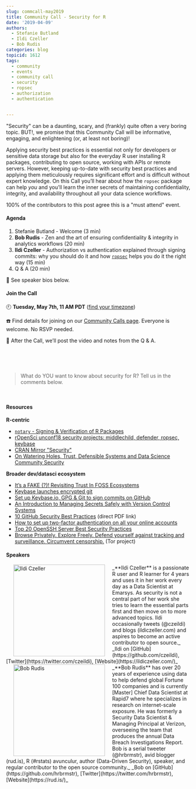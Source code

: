 ```yaml
---
slug: commcall-may2019
title: Community Call - Security for R
date: '2019-04-09'
authors:
  - Stefanie Butland
  - Ildi Czeller
  - Bob Rudis
categories: blog
topicid: 1612
tags:
  - community
  - events
  - community call
  - security
  - ropsec
  - authorization
  - authentication


---
```

"Security" can be a daunting, scary, and (frankly) quite often a very boring topic. BUT!, we promise that this Community Call will be informative, engaging, and enlightening (or, at least not boring)!

Applying security best practices is essential not only for developers or sensitive data storage but also for the everyday R user installing R packages, contributing to open source, working with APIs or remote servers. However, keeping up-to-date with security best practices and applying them meticulously requires significant effort and is difficult without expert knowledge. On this Call you’ll hear about how the `ropsec` package can help _you_ and you'll learn the inner secrets of maintaining confidentiality, integrity, and availability throughout all your data science workflows.

100% of the contributors to this post agree this is a "must attend" event.


#### Agenda

1. Stefanie Butland - Welcome (3 min)
1. **Bob Rudis** - Zen and the art of ensuring confidentiality & integrity in analytics workflows (20 min)
1. **Ildi Czeller** - Authorization vs authentication explained through signing commits: why you should do it and how [`ropsec`](https://github.com/ropenscilabs/ropsec) helps you do it the right way (15 min)
1. Q & A (20 min)

🎤 See speaker bios below.  

#### Join the Call

🕘 **Tuesday, May 7th, 11 AM PDT** ([find your timezone](https://www.timeanddate.com/worldclock/fixedtime.html?iso=20190507T11&p1=791&ah=1&msg=security-for-r))

☎️ Find details for joining on our [Community Calls page](https://ropensci.org/commcalls). Everyone is welcome. No RSVP needed.

🎥 After the Call, we’ll post the video and notes from the Q & A.

<br/>
<br/>
<br/>

> What do YOU want to know about security for R? Tell us in the comments below.

<br/>

#### Resources
**R-centric**

- [`notary` - Signing & Verification of R Packages](https://ropensci.org/blog/2017/07/25/notary/)
- [rOpenSci unconf18 security projects: middlechild, defender, ropsec, keybase](https://ropensci.org/blog/2018/06/06/unconf18_recap_2/)
- [CRAN Mirror "Security"](https://rud.is/b/2019/03/03/cran-mirror-security/)
- [On Watering Holes, Trust, Defensible Systems and Data Science Community Security](https://rud.is/b/2017/02/23/on-watering-holes-trust-defensible-systems-and-data-science-community-security/)

**Broader dev/datasci ecosystem**

- [It’s a FAKE (?)! Revisiting Trust In FOSS Ecosystems](https://rud.is/b/2017/09/15/its-a-fake-%F0%9F%93%A6-revisiting-trust-in-foss-ecosystems/)
- [Keybase launches encrypted git](https://keybase.io/blog/encrypted-git-for-everyone)
- [Set up Keybase.io, GPG & Git to sign commits on GitHub](https://github.com/pstadler/keybase-gpg-github)
- [An Introduction to Managing Secrets Safely with Version Control Systems](https://www.digitalocean.com/community/tutorials/an-introduction-to-managing-secrets-safely-with-version-control-systems)
- [10 GitHub Security Best Practices](https://res.cloudinary.com/snyk/image/upload/v1535626770/blog/10_GitHub_Security_Best_Practices_cheat_sheet.pdf) (direct PDF link)
- [How to set up two-factor authentication on all your online accounts](https://www.theverge.com/2017/6/17/15772142/how-to-set-up-two-factor-authentication)
- [Top 20 OpenSSH Server Best Security Practices](https://www.cyberciti.biz/tips/linux-unix-bsd-openssh-server-best-practices.html)
- [Browse Privately. Explore Freely. Defend yourself against tracking and surveillance. Circumvent censorship.](https://www.torproject.org/) (Tor project)

#### Speakers

<img src="/img/blog-images/2019-04-09-commcall-may2019/ildi-czeller.jpg" alt="Ildi Czeller" style="margin: 0px 20px; width: 250px;" align="left">
_**Ildi Czeller** is a passionate R user and R learner for 4 years and uses it in her work every day as a Data Scientist at Emarsys. As security is not a central part of her work she tries to learn the essential parts first and then move on to more advanced topics. Ildi occasionally tweets (@czeildi) and blogs (ildiczeller.com) and aspires to become an active contributor to open source._  
_Ildi on [GitHub](https://github.com/czeildi), [Twitter](https://twitter.com/czeildi), [Website](https://ildiczeller.com/)_  

<img src="/img/blog-images/2019-04-09-commcall-may2019/bob-rudis.png" alt="Bob Rudis" style="margin: 0px 20px; width: 250px;" align="left">
_**Bob Rudis** has over 20 years of experience using data to help defend global Fortune 100 companies and is currently [Master] Chief Data Scientist at Rapid7 where he specializes in research on internet-scale exposure. He was formerly a Security Data Scientist & Managing Principal at Verizon, overseeing the team that produces the annual Data Breach Investigations Report. Bob is a serial tweeter (@hrbrmstr), avid blogger (rud.is), R (#rstats) avunculur, author (Data-Driven Security), speaker, and regular contributor to the open source community._  
_Bob on [GitHub](https://github.com/hrbrmstr), [Twitter](https://twitter.com/hrbrmstr), [Website](https://rud.is/)_  
